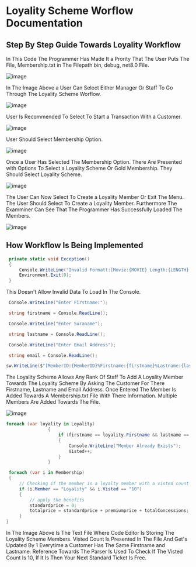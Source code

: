 # Loyality Scheme Worflow Documentation

## Step By Step Guide Towards Loyality Workflow

In This Code The Programmer Has Made It a Prority That The User Puts The File, Membership.txt in The Filepath bin, debug, net8.0 File.

![image](https://github.com/user-attachments/assets/26531b6a-3b2c-4e51-b9f8-f9acd1652afb)

In The Image Above a User Can Select Either Manager Or Staff To Go Through The Loyality Scheme Worflow.

![image](https://github.com/user-attachments/assets/ca76cfcb-1fd7-4c1a-87d7-2258ff63abbb)

User Is Recommended To Select To Start a Transaction With a Customer. 

![image](https://github.com/user-attachments/assets/5e417050-4788-46d1-897b-db700443a504)

User Should Select Membership Option. 

![image](https://github.com/user-attachments/assets/54af1a4b-98f9-4662-a4a4-e247bd5c3aa4)

Once a User Has Selected The Membership Option. There Are Presented with Options To Select a Loyality Scheme Or Gold Membership. They Should Select Loyality Scheme.

![image](https://github.com/user-attachments/assets/cad46230-333c-455d-b888-f40715338a71)

The User Can Now Select To Create a Loyality Member Or Exit The Menu. The User Should Select To Create a Loyality Member. Furthermore The Examminer Can See That The Programmer Has Successfully Loaded The Members. 

![image](https://github.com/user-attachments/assets/97abfd9b-7e1c-4585-8d1c-b817dd18e0f4)

## How Workflow Is Being Implemented
~~~cs
 private static void Exception()
 {
     Console.WriteLine("Invalid Formatt:[Movie:{MOVIE} Length:{LENGTH} Genre:{GENRE} Rating:{RATING}]");
     Environment.Exit(0);
 }
~~~
This Doesn't Allow Invalid Data To Load In The Console. 
~~~cs
 Console.WriteLine("Enter Firstname:");

 string firstname = Console.ReadLine();

 Console.WriteLine("Enter Suraname");

 string lastname = Console.ReadLine();

 Console.WriteLine("Enter Email Address");

 string email = Console.ReadLine();
~~~
~~~cs
sw.WriteLine($"[MemberID:{MemberID}%Firstname:{firstname}%Lastname:{lastname}%Email:{email}%Member:Loyality%Visted:{Visted}]");
~~~
The Loyality Scheme Allows Any Rank Of Staff To Add A Loyality Member Towards The Loyality Scheme By Asking The Customer For There Firstname, Lastname and Email Address. Once Entered The Member Is Added Towards A Membership.txt File With There Information. Multiple Members Are Added Towards The File. 

![image](https://github.com/user-attachments/assets/3569d9d0-1e35-4fcc-b5c2-40e15b7f6d7b)

~~~cs
foreach (var loyality in Loyality)
                {
                    if (firstname == loyality.Firstname && lastname == loyality.Lastname)
                    {
                        Console.WriteLine("Member Already Exists");
                        Visted++;
                    }
                }
~~~
~~~cs
 foreach (var i in Membership)
 {
     // Checking if the member is a loyalty member with a visted count of 10
     if (i.Member == "Loyality" && i.Visted == "10")
     {
         // apply the benefits
         standardprice = 0;
         totalprice = standardprice + premiumprice + totalConcessions;
     }
}
~~~

In The Image Above Is The Text File Where Code Editor Is Storing The Loyality Scheme Members. Visted Count Is Presented In The File And Get's Updated By 1 Everytime a Customer Has The Same Firstname and Lastname. Reference Towards The Parser Is Used To Check If The Visted Count Is 10, If It Is Then Your Next Standard Ticket Is Free.
